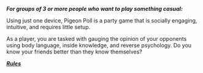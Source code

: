  ***For groups of 3 or more people who want to play something casual:***
 
 Using just one device,
 Pigeon Poll is a party game
 that is socially engaging, intuitive,
 and requires little setup.
 
As a player, you are tasked with gauging the opinion of your opponents using body language, inside knowledge, and reverse psychology. Do you know your friends better than they know themselves?

 ***[Rules](https://github.com/CS-262wingdings/client/wiki/Instructions)***
